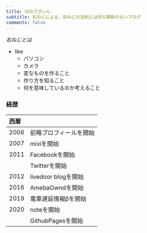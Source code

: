```yaml
---
title: ほねでざいん
subtitle: 右ねじによる、右ねじの法則とは何ら関係のないブログ
comments: false
---
```


*右ねじとは*
- like
  - パソコン
  - カメラ
  - 変なものを作ること
  - 作り方を知ること
  - 何を意味しているのか考えること

### 経歴
|西暦||
| :----|:--- |
|2006|前略プロフィールを開始|
|2007|mixiを開始|
|2011|Facebookを開始|
||Twitterを開始|
|2012|livedoor blogを開始|
|2016|AmebaOwndを開始|
|2019|電車遅延情報βを開始|
|2020|noteを開始|
||GithubPagesを開始|